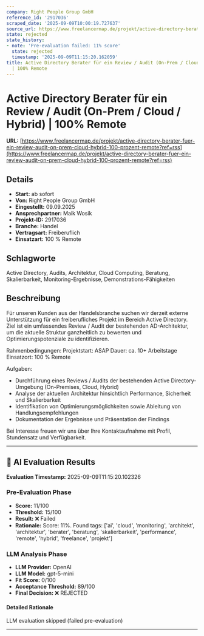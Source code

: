 ```yaml
---
company: Right People Group GmbH
reference_id: '2917036'
scraped_date: '2025-09-09T10:00:19.727637'
source_url: https://www.freelancermap.de/projekt/active-directory-berater-fuer-ein-review-audit-on-prem-cloud-hybrid-100-prozent-remote?ref=rss
state: rejected
state_history:
- note: 'Pre-evaluation failed: 11% score'
  state: rejected
  timestamp: '2025-09-09T11:15:20.162059'
title: Active Directory Berater für ein Review / Audit (On-Prem / Cloud / Hybrid)
  | 100% Remote
---
```



# Active Directory Berater für ein Review / Audit (On-Prem / Cloud / Hybrid) | 100% Remote
**URL:** [https://www.freelancermap.de/projekt/active-directory-berater-fuer-ein-review-audit-on-prem-cloud-hybrid-100-prozent-remote?ref=rss](https://www.freelancermap.de/projekt/active-directory-berater-fuer-ein-review-audit-on-prem-cloud-hybrid-100-prozent-remote?ref=rss)
## Details
- **Start:** ab sofort
- **Von:** Right People Group GmbH
- **Eingestellt:** 09.09.2025
- **Ansprechpartner:** Maik Wosik
- **Projekt-ID:** 2917036
- **Branche:** Handel
- **Vertragsart:** Freiberuflich
- **Einsatzart:** 100
                                                % Remote

## Schlagworte
Active Directory, Audits, Architektur, Cloud Computing, Beratung, Skalierbarkeit, Monitoring-Ergebnisse, Demonstrations-Fähigkeiten

## Beschreibung
Für unseren Kunden aus der Handelsbranche suchen wir derzeit externe Unterstützung für ein freiberufliches Projekt im Bereich Active Directory. Ziel ist ein umfassendes Review / Audit der bestehenden AD-Architektur, um die aktuelle Struktur ganzheitlich zu bewerten und Optimierungspotenziale zu identifizieren.

Rahmenbedingungen:
Projektstart: ASAP
Dauer: ca. 10+ Arbeitstage
Einsatzort: 100 % Remote

Aufgaben:
+ Durchführung eines Reviews / Audits der bestehenden Active Directory-Umgebung (On-Premises, Cloud, Hybrid)
+ Analyse der aktuellen Architektur hinsichtlich Performance, Sicherheit und Skalierbarkeit
+ Identifikation von Optimierungsmöglichkeiten sowie Ableitung von Handlungsempfehlungen
+ Dokumentation der Ergebnisse und Präsentation der Findings

Bei Interesse freuen wir uns über Ihre Kontaktaufnahme mit Profil, Stundensatz und Verfügbarkeit.

---

## 🤖 AI Evaluation Results

**Evaluation Timestamp:** 2025-09-09T11:15:20.102326

### Pre-Evaluation Phase
- **Score:** 11/100
- **Threshold:** 15/100
- **Result:** ❌ Failed
- **Rationale:** Score: 11%. Found tags: ['ai', 'cloud', 'monitoring', 'architekt', 'architektur', 'berater', 'beratung', 'skalierbarkeit', 'performance', 'remote', 'hybrid', 'freelance', 'projekt']

### LLM Analysis Phase
- **LLM Provider:** OpenAI
- **LLM Model:** gpt-5-mini
- **Fit Score:** 0/100
- **Acceptance Threshold:** 89/100
- **Final Decision:** ❌ REJECTED

#### Detailed Rationale
LLM evaluation skipped (failed pre-evaluation)

---
